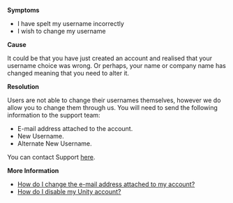 
        

**Symptoms** 

*   I have spelt my username incorrectly
*   I wish to change my username

<span class="wysiwyg-underline">**Cause** </span>

It could be that you have just created an account and realised that your username choice was wrong. Or perhaps, your name or company name has changed meaning that you need to alter it.

<span class="wysiwyg-underline">**Resolution** </span>

Users are not able to change their usernames themselves, however we do allow you to change them through us. You will need to send the following information to the support team:

*   E-mail address attached to the account.
*   New Username.
*   Alternate New Username.

You can contact Support [here](/hc/en-us/requests/new).

<span class="wysiwyg-underline">**More Information** </span>

*   [How do I change the e-mail address attached to my account?](/hc/en-us/articles/205752275)
*   [How do I disable my Unity account?](/hc/en-us/articles/205756295)

      